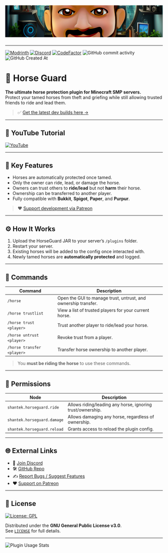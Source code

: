 # ![Shantek Banner](/.github/assets/Banner.png)

---
[![Modrinth](https://img.shields.io/badge/Modrinth-Download-green?logo=modrinth)](https://modrinth.com/plugin/horse-guard)
[![Discord](https://img.shields.io/discord/628396916639793152.svg?color=%237289da&label=discord)](https://shantek.co/discord)
[![CodeFactor](https://www.codefactor.io/repository/github/shantek/horseguard/badge)](https://www.codefactor.io/repository/github/shantek/horseguard)
![GitHub commit activity](https://img.shields.io/github/commit-activity/m/shantek/HorseGuard)
![GitHub Created At](https://img.shields.io/github/created-at/shantek/HorseGuard)

# 🐴 Horse Guard

**The ultimate horse protection plugin for Minecraft SMP servers.**  
Protect your tamed horses from theft and griefing while still allowing trusted friends to ride and lead them.

> ✅ [Get the latest dev builds here →](https://shantek.dev/job/HorseGuard/)

---

## 🎥 YouTube Tutorial

[![YouTube](http://i.ytimg.com/vi/MhoEPSdi2QQ/hqdefault.jpg)](https://www.youtube.com/watch?v=MhoEPSdi2QQ)

---

## 🔐 Key Features

- Horses are automatically protected once tamed.
- Only the owner can ride, lead, or damage the horse.
- Owners can trust others to **ride/lead** but not **harm** their horse.
- Ownership can be transferred to another player.
- Fully compatible with **Bukkit**, **Spigot**, **Paper**, and **Purpur**.

> ❤️ [Support development via Patreon](https://shantek.co/patreon)

---

## ⚙️ How It Works

1. Upload the HorseGuard JAR to your server’s `/plugins` folder.
2. Restart your server.
3. Existing horses will be added to the config once interacted with.
4. Newly tamed horses are **automatically protected** and logged.

---

## 🐎 Commands

| Command | Description |
|---------|-------------|
| `/horse` | Open the GUI to manage trust, untrust, and ownership transfer. |
| `/horse trustlist` | View a list of trusted players for your current horse. |
| `/horse trust <player>` | Trust another player to ride/lead your horse. |
| `/horse untrust <player>` | Revoke trust from a player. |
| `/horse transfer <player>` | Transfer horse ownership to another player. |

> You **must be riding the horse** to use these commands.

---

## 🔐 Permissions

| Node | Description |
|------|-------------|
| `shantek.horseguard.ride` | Allows riding/leading any horse, ignoring trust/ownership. |
| `shantek.horseguard.damage` | Allows damaging any horse, regardless of ownership. |
| `shantek.horseguard.reload` | Grants access to reload the plugin config. |

---

## 🌐 External Links

- 💬 [Join Discord](https://shantek.co/discord)
- 🛠️ [GitHub Repo](https://github.com/shantek/HorseGuard)
- ✍️ [Report Bugs / Suggest Features](https://github.com/shantek/HorseGuard/issues)
- ❤️ [Support on Patreon](https://shantek.co/patreon)

---

## 📄 License

[![License: GPL](https://img.shields.io/badge/license-GPL-blue.svg)](LICENSE)

Distributed under the **GNU General Public License v3.0**.  
See [`LICENSE`](LICENSE) for full details.

---

![Plugin Usage Stats](https://bstats.org/signatures/bukkit/Horse%20Guard.svg)
